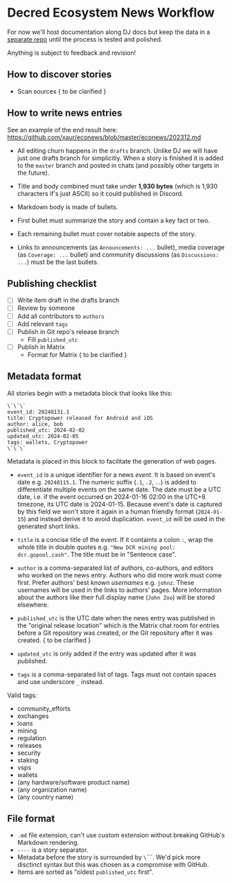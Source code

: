 # Decred Ecosystem News Workflow

For now we'll host documentation along DJ docs but keep the data in a [separate repo](https://github.com/xaur/econews) until the process is tested and polished.

Anything is subject to feedback and revision!


## How to discover stories

- Scan sources { to be clarified }


## How to write news entries

See an example of the end result here: https://github.com/xaur/econews/blob/master/econews/202312.md

- All editing churn happens in the `drafts` branch. Unlike DJ we will have just one drafts branch for simplicitly. When a story is finished it is added to the `master` branch and posted in chats (and possibly other targets in the future).

- Title and body combined must take under **1,930 bytes** (which is 1,930 characters if's just ASCII) so it could published in Discord.

- Markdown body is made of bullets.

- First bullet must summarize the story and contain a key fact or two.

- Each remaining bullet must cover notable aspects of the story.

- Links to announcements (as `Announcements: ...` bullet), media coverage (as `Coverage: ...` bullet) and community discussions (as `Discussions: ...`) must be the last bullets.


## Publishing checklist

- [ ] Write item draft in the drafts branch
- [ ] Review by someone
- [ ] Add all contributors to `authors`
- [ ] Add relevant `tags`
- [ ] Publish in Git repo's release branch
  - Fill `published_utc`
- [ ] Publish in Matrix
  - Format for Matrix { to be clarified }


## Metadata format

All stories begin with a metadata block that looks like this:

```
\`\`\`
event_id: 20240131.1
title: Cryptopower released for Android and iOS
author: alice, bob
published_utc: 2024-02-02
updated_utc: 2024-02-05
tags: wallets, Cryptopower
\`\`\`
```

Metadata is placed in this block to facilitate the generation of web pages.

- `event_id` is a unique identifier for a news *event*. It is based on event's date e.g. `20240115.1`. The numeric suffix (`.1`, `.2`, ...) is added to differentiate multiple events on the same date. The date must be a UTC date, i.e. if the event occurred on 2024-01-16 02:00 in the UTC+8 timezone, its UTC date is 2024-01-15. Because event's date is captured by this field we won't store it again in a human friendly format (`2024-01-15`) and instead derive it to avoid duplication. `event_id` will be used in the generated short links.

- `title` is a concise title of the event. If it containts a colon `:`, wrap the whole title in double quotes e.g. `"New DCR mining pool: dcr.gopool.cash"`. The title must be in "Sentence case".

- `author` is a comma-separated list of authors, co-authors, and editors who worked on the news entry. Authors who did more work must come first. Prefer authors' best known *usernames* e.g. `johnz`. These usernames will be used in the links to authors' pages. More information about the authors like their full display name (`John Zoo`) will be stored elsewhere.

- `published_utc` is the UTC date when the news entry was published in the "original release location" which is the Matrix chat room for entries before a Git repository was created, or the Git repository after it was created. { to be clarified }

- `updated_utc` is only added if the entry was updated after it was published.

- `tags` is a comma-separated list of tags. Tags must not contain spaces and use underscore `_` instead.

Valid tags:

- community_efforts
- exchanges
- loans
- mining
- regulation
- releases
- security
- staking
- vsps
- wallets
- (any hardware/software product name)
- (any organization name)
- (any country name)


## File format

- `.md` file extension, can't use custom extension without breaking GitHub's Markdown rendering.
- `----` is a story separator.
- Metadata before the story is surrounded by `\`\`\``. We'd pick more disctinct syntax but this was chosen as a compromise with GitHub.
- Items are sorted as "oldest `published_utc` first".
